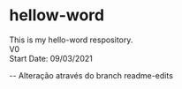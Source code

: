 # hellow-word
This is my hello-word respository. <br>
V0 <br>
Start Date: 09/03/2021 <br>

-- Alteração através do branch readme-edits
